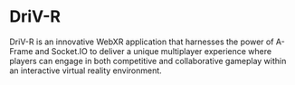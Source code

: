 # DriV-R
 DriV-R is an innovative WebXR application that harnesses the power of A-Frame and Socket.IO to deliver a unique multiplayer experience where players can engage in both competitive and collaborative gameplay within an interactive virtual reality environment. 
